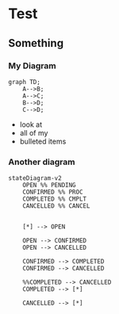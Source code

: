 # Test

## Something

### My Diagram
```mermaid
graph TD;
    A-->B;
    A-->C;
    B-->D;
    C-->D;
```

* look at
* all of my
* bulleted items

### Another diagram

```mermaid
stateDiagram-v2
    OPEN %% PENDING
    CONFIRMED %% PROC
    COMPLETED %% CMPLT
    CANCELLED %% CANCEL


    [*] --> OPEN

    OPEN --> CONFIRMED
    OPEN --> CANCELLED

    CONFIRMED --> COMPLETED
    CONFIRMED --> CANCELLED

    %%COMPLETED --> CANCELLED
    COMPLETED --> [*]

    CANCELLED --> [*]
```
